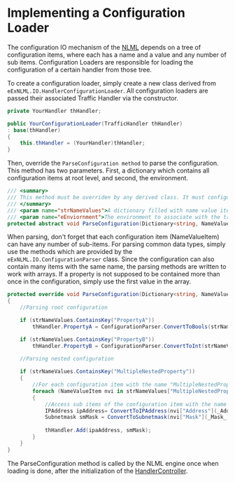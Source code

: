 # Implementing a Configuration Loader

The configuration IO mechanism of the [NLML](eEx-NLML.ml) depends on a tree of configuration items, where each has a name and a value and any number of sub items. Configuration Loaders are responsible for loading the configuration of a certain handler from those tree.

To create a configuration loader, simply create a new class derived from `eExNLML.IO.HandlerConfigurationLoader`. All configuration loaders are passed their associated Traffic Handler via the constructor.

```csharp
private YourHandler thHandler;

public YourConfigurationLoader(TrafficHandler thHandler)
: base(thHandler)
{
    this.thHandler = (YourHandler)thHandler;
}
```

Then, override the `ParseConfiguration method` to parse the configuration. This method has two parameters. First, a dictionary which contains all configuration items at root level, and second, the environment.

```csharp         
/// <summary>
/// This method must be overriden by any derived class. It must configure the given traffic handler according to the given name value configuration items.
/// </summary>
/// <param name="strNameValues">A dictionary filled with name value items which store the configuration to apply to your traffic handler</param>
/// <param name="eEnviornment">The environment to associate with the traffic handler</param>
protected abstract void ParseConfiguration(Dictionary<string, NameValueItem[]()> strNameValues, IEnvironment eEnviornment);
```

When parsing, don't forget that each configuration item (NameValueItem) can have any number of sub-items. For parsing common data types, simply use the methods which are provided by the `eExNLML.IO.ConfigurationParser` class. Since the configuration can also contain many items with the same name, the parsing methods are written to work with arrays. If a property is not supposed to be contained more than once in the configuration, simply use the first value in the array.

```csharp
protected override void ParseConfiguration(Dictionary<string, NameValueItem[]()> strNameValues, IEnvironment eEnviornment)
{
    //Parsing root configuration

    if (strNameValues.ContainsKey("PropertyA"))
        thHandler.PropertyA = ConfigurationParser.ConvertToBools(strNameValues["PropertyA"](_PropertyA_))[0](0);

    if (strNameValues.ContainsKey("PropertyB"))
        thHandler.PropertyB = ConfigurationParser.ConvertToInt(strNameValues["PropertyB"](_PropertyB_))[0](0);

    //Parsing nested configuration
    
    if (strNameValues.ContainsKey("MultipleNestedProperty"))
    {
        //For each configuration item with the name "MultipleNestedProperty" 
        foreach (NameValueItem nvi in strNameValues["MultipleNestedProperty"](_MultipleNestedProperty_))
        {
            //Access sub items of the configuration item with the name "MultipleNestedProperty"
            IPAddress ipAddress= ConvertToIPAddress(nvi["Address"](_Address_))[0](0);
            Subnetmask smMask = ConvertToSubnetmask(nvi["Mask"](_Mask_))[0](0);
        
            thHandler.Add(ipaAddress, smMask);
        }
    }
}
```

The ParseConfiguration method is called by the NLML engine once when loading is done, after the initialization of the [HandlerController](HandlerController.md).